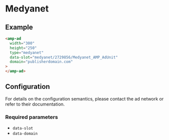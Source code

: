 <!---
Copyright 2015 The AMP HTML Authors. All Rights Reserved.

Licensed under the Apache License, Version 2.0 (the "License");
you may not use this file except in compliance with the License.
You may obtain a copy of the License at

      http://www.apache.org/licenses/LICENSE-2.0

Unless required by applicable law or agreed to in writing, software
distributed under the License is distributed on an "AS-IS" BASIS,
WITHOUT WARRANTIES OR CONDITIONS OF ANY KIND, either express or implied.
See the License for the specific language governing permissions and
limitations under the License.
-->

# Medyanet

## Example

```html
<amp-ad
  width="300"
  height="250"
  type="medyanet"
  data-slot="medyanet/2729856/Medyanet_AMP_AdUnit"
  domain="publisherdomain.com"
>
</amp-ad>
```

## Configuration

For details on the configuration semantics, please contact the ad network or refer to their documentation.

### Required parameters

- `data-slot`
- `data-domain`
